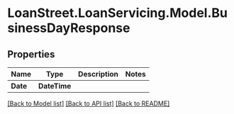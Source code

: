 # LoanStreet.LoanServicing.Model.BusinessDayResponse
## Properties

Name | Type | Description | Notes
------------ | ------------- | ------------- | -------------
**Date** | **DateTime** |  | 

[[Back to Model list]](../README.md#documentation-for-models) [[Back to API list]](../README.md#documentation-for-api-endpoints) [[Back to README]](../README.md)


